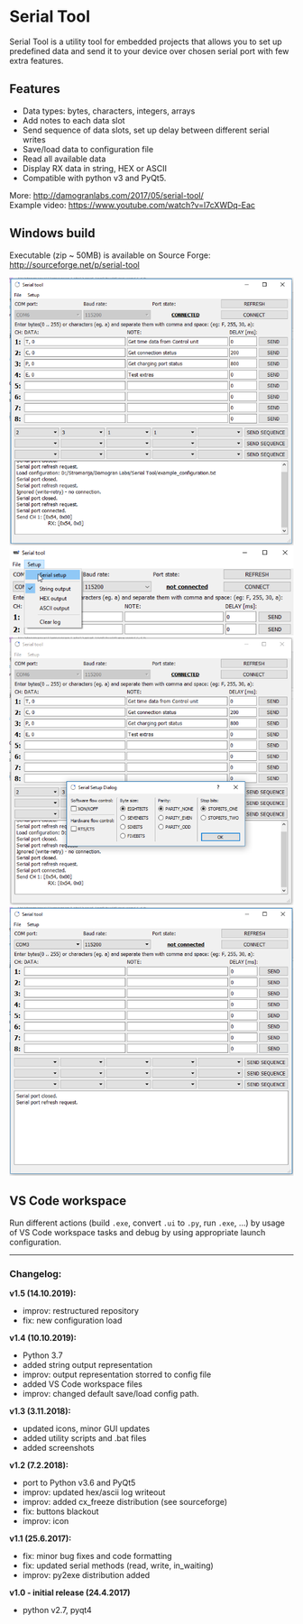 # Serial Tool
Serial Tool is a utility tool for embedded projects that allows you to set up predefined data and send it to your device over chosen serial port with few extra features.

## Features
*  Data types: bytes, characters, integers, arrays
*  Add notes to each data slot
*  Send sequence of data slots, set up delay between different serial writes
*  Save/load data to configuration file
*  Read all available data
*  Display RX data in string, HEX or ASCII 
*  Compatible with python v3 and PyQt5.
  
More: http://damogranlabs.com/2017/05/serial-tool/  
Example video: https://www.youtube.com/watch?v=l7cXWDq-Eac

## Windows build
Executable (zip ~ 50MB) is available on Source Forge: http://sourceforge.net/p/serial-tool  

![Serial Tool 1](screenshots/1.PNG)
![Serial Tool 2](screenshots/2.PNG)
![Serial Tool 3](screenshots/3.PNG)
![Serial Tool 4](screenshots/blank.PNG)

## VS Code workspace
Run different actions (build `.exe`, convert `.ui` to `.py`, run `.exe`, ...) by usage of VS Code workspace tasks and debug by using appropriate launch configuration.


---
### Changelog:  
**v1.5 (14.10.2019):**
- improv: restructured repository
- fix: new configuration load

**v1.4 (10.10.2019):**
- Python 3.7
- added string output representation
- improv: output representation storred to config file
- added VS Code workspace files
- improv: changed default save/load config path.

**v1.3 (3.11.2018):**
- updated icons, minor GUI updates
- added utility scripts and .bat files
- added screenshots


**v1.2 (7.2.2018):**
- port to Python v3.6 and PyQt5
- improv: updated hex/ascii log writeout
- improv: added cx_freeze distribution (see sourceforge)
- fix: buttons blackout
- improv: icon

**v1.1 (25.6.2017):**
- fix: minor bug fixes and code formatting
- fix: updated serial methods (read, write, in_waiting)
- improv: py2exe distribution added

**v1.0 - initial release (24.4.2017)**
- python v2.7, pyqt4